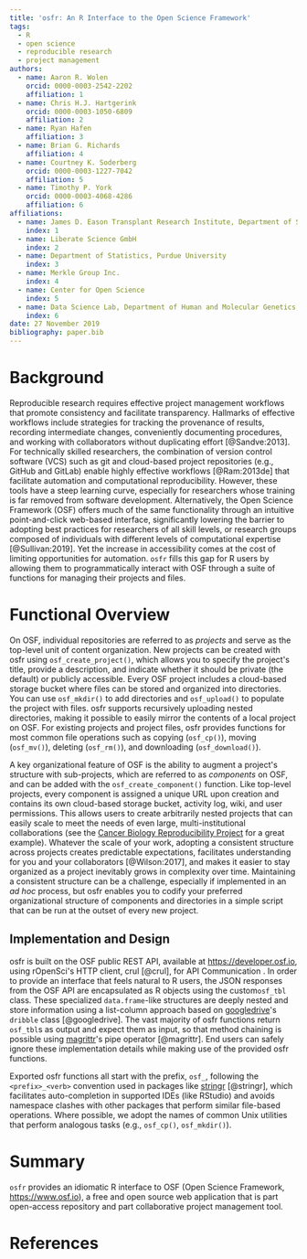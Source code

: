 ```yaml
---
title: 'osfr: An R Interface to the Open Science Framework'
tags:
  - R
  - open science
  - reproducible research
  - project management
authors:
  - name: Aaron R. Wolen
    orcid: 0000-0003-2542-2202
    affiliation: 1
  - name: Chris H.J. Hartgerink
    orcid: 0000-0003-1050-6809
    affiliation: 2
  - name: Ryan Hafen
    affiliation: 3
  - name: Brian G. Richards
    affiliation: 4
  - name: Courtney K. Soderberg
    orcid: 0000-0003-1227-7042
    affiliation: 5
  - name: Timothy P. York
    orcid: 0000-0003-4068-4286
    affiliation: 6
affiliations:
  - name: James D. Eason Transplant Research Institute, Department of Surgery, University of Tennessee Health Science Center
    index: 1
  - name: Liberate Science GmbH
    index: 2
  - name: Department of Statistics, Purdue University
    index: 3
  - name: Merkle Group Inc.
    index: 4
  - name: Center for Open Science
    index: 5
  - name: Data Science Lab, Department of Human and Molecular Genetics, Virginia Commonwealth University
    index: 6
date: 27 November 2019
bibliography: paper.bib
---
```


# Background

Reproducible research requires effective project management workflows that promote consistency and facilitate transparency. Hallmarks of effective workflows include strategies for tracking the provenance of results, recording intermediate changes, conveniently documenting procedures, and working with collaborators without duplicating effort [@Sandve:2013]. For technically skilled researchers, the combination of version control software (VCS) such as git and cloud-based project repositories (e.g., GitHub and GitLab) enable highly effective workflows [@Ram:2013de] that facilitate automation and computational reproducibility. However, these tools have a steep learning curve, especially for researchers whose training is far removed from software development. Alternatively, the Open Science Framework (OSF) offers much of the same functionality through an intuitive point-and-click web-based interface, significantly lowering the barrier to adopting best practices for researchers of all skill levels, or research groups composed of individuals with different levels of computational expertise [@Sullivan:2019]. Yet the increase in accessibility comes at the cost of limiting opportunities for automation. `osfr` fills this gap for R users by allowing them to programmatically interact with OSF through a suite of functions for managing their projects and files.

# Functional Overview

On OSF, individual repositories are referred to as *projects* and serve as the top-level unit of content organization. New projects can be created with osfr using `osf_create_project()`, which allows you to specify the project's title, provide a description, and indicate whether it should be private (the default) or publicly accessible. Every OSF project includes a cloud-based storage bucket where files can be stored and organized into directories. You can use `osf_mkdir()` to add directories and `osf_upload()` to populate the project with files. osfr supports recursively uploading nested directories, making it possible to easily mirror the contents of a local project on OSF. For existing projects and project files, osfr provides functions for most common file operations such as copying (`osf_cp()`), moving (`osf_mv()`), deleting (`osf_rm()`), and downloading (`osf_download()`).

A key organizational feature of OSF is the ability to augment a project's structure with sub-projects, which are referred to as *components* on OSF, and can be added with the `osf_create_component()` function. Like top-level projects, every component is assigned a unique URL upon creation and contains its own cloud-based storage bucket, activity log, wiki, and user permissions. This allows users to create arbitrarily nested projects that can easily scale to meet the needs of even large, multi-institutional collaborations (see the [Cancer Biology Reproducibility Project][cbrp] for a great example). Whatever the scale of your work, adopting a consistent structure across projects creates predictable expectations, facilitates understanding for you and your collaborators [@Wilson:2017], and makes it easier to stay organized as a project inevitably grows in complexity over time. Maintaining a consistent structure can be a challenge, especially if implemented in an *ad hoc* process, but osfr enables you to codify your preferred organizational structure of components and directories in a simple script that can be run at the outset of every new project.

## Implementation and Design

osfr is built on the OSF public REST API, available at https://developer.osf.io, using rOpenSci's HTTP client, crul [@crul], for API Communication . In order to provide an interface that feels natural to R users, the JSON responses from the OSF API are encapsulated as R objects using the custom`osf_tbl` class. These specialized `data.frame`-like structures are deeply nested and store information using a list-column approach based on [googledrive][]'s `dribble` class [@googledrive]. The vast majority of osfr functions return `osf_tbl`s as output and expect them as input, so that method chaining is possible using [magrittr][]'s pipe operator [@magrittr]. End users can safely ignore these implementation details while making use of the provided osfr functions.

Exported osfr functions all start with the prefix, `osf_`, following the `<prefix>_<verb>` convention used in packages like [stringr][] [@stringr], which facilitates auto-completion in supported IDEs (like RStudio) and avoids namespace clashes with other packages that perform similar file-based operations. Where possible, we adopt the names of common Unix utilities that perform analogous tasks (e.g., `osf_cp()`, `osf_mkdir()`).

# Summary

`osfr` provides an idiomatic R interface to OSF (Open Science Framework, https://www.osf.io), a free and open source web application that is part open-access repository and part collaborative project management tool.

# References

<!-- link -->
[cbrp]: https://osf.io/e81xl/ "Reproducibility Project: Cancer Biology"
[googledrive]: https://googledrive.tidyverse.org
[magrittr]: https://magrittr.tidyverse.org
[stringr]: https://stringr.tidyverse.org
